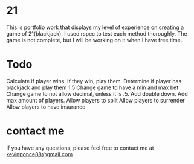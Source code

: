 # 21
This is portfolio work that displays my level of experience on creating a game of 21(blackjack). I used rspec to test each method thoroughly. The game is not complete, but I will be working on it when I have free time.

# Todo
Calculate if player wins. If they win, play them.
Determine if player has blackjack and play them 1.5
Change game to have a min and max bet
Change game to not allow decimal, unless it is .5.
Add double down.
Add max amount of players.
Allow players to split
Allow players to surrender
Allow players to have insurance

# contact me
If you have any questions, please feel free to contact me at kevinponce88@gmail.com



